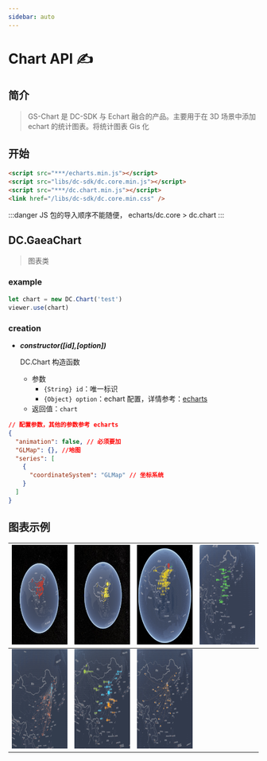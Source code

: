 ```yaml
---
sidebar: auto
---
```


# Chart API ✍

## 简介

> GS-Chart 是 DC-SDK 与 Echart 融合的产品。主要用于在 3D 场景中添加 echart 的统计图表。将统计图表 Gis 化

## 开始

```html
<script src="***/echarts.min.js"></script>
<script src="libs/dc-sdk/dc.core.min.js"></script>
<script src="***/dc.chart.min.js"></script>
<link href="/libs/dc-sdk/dc.core.min.css" />
```

:::danger
JS 包的导入顺序不能随便， echarts/dc.core > dc.chart
:::

## DC.GaeaChart

> 图表类

### example

```js
let chart = new DC.Chart('test')
viewer.use(chart)
```

### creation

- **_constructor([id],[option])_**

  DC.Chart 构造函数

  - 参数
    - `{String} id`：唯一标识
    - `{Object} option`：echart 配置，详情参考：[echarts](https://www.echartsjs.com/zh/option.html#title)
  - 返回值：`chart`

```json
// 配置参数，其他的参数参考 echarts
{
  "animation": false, // 必须要加
  "GLMap": {}, //地图
  "series": [
    {
      "coordinateSystem": "GLMap" // 坐标系统
    }
  ]
}
```

## 图表示例

| ![图片](https://raw.githubusercontent.com/Digital-Visual/dc-sdk-examples/master/images/datav/e_pm2.5.png) | ![图片](https://raw.githubusercontent.com/Digital-Visual/dc-sdk-examples/master/images/datav/e_pm2.5_2.png) | ![图片](https://raw.githubusercontent.com/Digital-Visual/dc-sdk-examples/master/images/datav/e_plane.gif) | ![图片](https://raw.githubusercontent.com/Digital-Visual/dc-sdk-examples/master/images/datav/e_airline.gif) |
| :-------------------------------------------------------------------------------------------------------: | :---------------------------------------------------------------------------------------------------------: | :-------------------------------------------------------------------------------------------------------: | :---------------------------------------------------------------------------------------------------------: |
|  ![图片](https://raw.githubusercontent.com/Digital-Visual/dc-sdk-examples/master/images/datav/e_rk.gif)   |   ![图片](https://raw.githubusercontent.com/Digital-Visual/dc-sdk-examples/master/images/datav/e_qx.gif)    |  ![图片](https://raw.githubusercontent.com/Digital-Visual/dc-sdk-examples/master/images/datav/e_wl.gif)   |                                                                                                             |

<style>
 img{
   width:200px;
   height:200px;
 }
</style>
